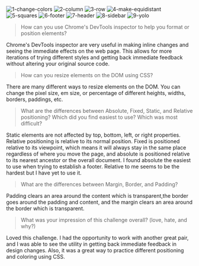 ![1-change-colors](./imgs/1-change-colors.png "1-change-colors")
![2-column](./imgs/2-column.png "2-column")
![3-row](./imgs/3-row.png "3-row")
![4-make-equidistant](./imgs/4-make-equidistant.png "4-make-equidistant")
![5-squares](./imgs/5-squares.png "5-squares")
![6-footer](./imgs/6-footer.png "6-footer")
![7-header](./imgs/7-header.png "7-header")
![8-sidebar](./imgs/8-sidebar.png "8-sidebar")
![9-yolo](./imgs/9-yolo.png "9-yolo")

>How can you use Chrome's DevTools inspector to help you format or position elements?

Chrome's DevTools inspector are very useful in making inline changes and seeing the immediate effects on the web page. This allows for more iterations of trying different styles and getting back immediate feedback without altering your original source code.

>How can you resize elements on the DOM using CSS?

There are many different ways to resize elements on the DOM. You can change the pixel size, em size, or percentage of different heights, widths, borders, paddings, etc.

>What are the differences between Absolute, Fixed, Static, and Relative positioning? Which did you find easiest to use? Which was most difficult?

Static elements are not affected by top, bottom, left, or right properties. Relative positioning is relative to its normal position. Fixed is positioned relative to its viewpoint, which means it will always stay in the same place regardless of where you move the page, and absolute is positioned relative to its nearest ancestor or the overall document. I found absolute the easiest to use when trying to establish a footer. Relative to me seems to be the hardest but I have yet to use it.

>What are the differences between Margin, Border, and Padding?

Padding clears an area around the content which is transparent,the border goes around the padding and content, and the margin clears an area around the border which is transparent.

>What was your impression of this challenge overall? (love, hate, and why?)

Loved this challenge. I had the opportunity to work with another great pair, and I was able to see the utility in getting back immediate feedback in design changes. Also, it was a great way to practice different positioning and coloring using CSS.